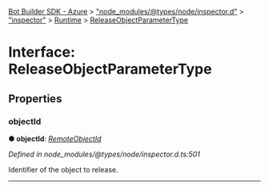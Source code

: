 [Bot Builder SDK - Azure](../README.md) > ["node_modules/@types/node/inspector.d"](../modules/_node_modules__types_node_inspector_d_.md) > ["inspector"](../modules/_node_modules__types_node_inspector_d_._inspector_.md) > [Runtime](../modules/_node_modules__types_node_inspector_d_._inspector_.runtime.md) > [ReleaseObjectParameterType](../interfaces/_node_modules__types_node_inspector_d_._inspector_.runtime.releaseobjectparametertype.md)



# Interface: ReleaseObjectParameterType


## Properties
<a id="objectid"></a>

###  objectId

**●  objectId**:  *[RemoteObjectId](../modules/_node_modules__types_node_inspector_d_._inspector_.runtime.md#remoteobjectid)* 

*Defined in node_modules/@types/node/inspector.d.ts:501*



Identifier of the object to release.




___


